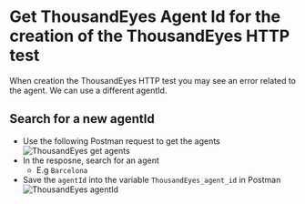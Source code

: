# Get ThousandEyes Agent Id for the creation of the ThousandEyes HTTP test

When creation the ThousandEyes HTTP test you may see an error related to the agent.
We can use a different agentId.

## Search for a new agentId

- Use the following Postman request to get the agents ![ThousandEyes get agents](../img/thousandeyes/postman/getAgents.png)
- In the resposne, search for an agent
    - E.g `Barcelona`
- Save the `agentId` into the variable `ThousandEyes_agent_id` in Postman ![ThousandEyes agentId](../img/thousandeyes/postman/agentId.png)
